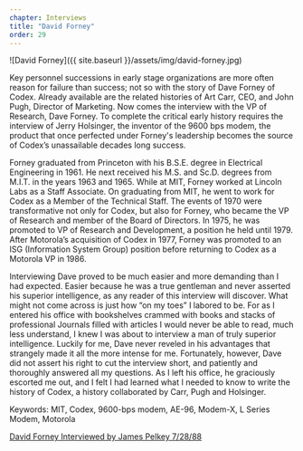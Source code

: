 ```yaml
---
chapter: Interviews
title: "David Forney"
order: 29
---
```


![David Forney]({{ site.baseurl }}/assets/img/david-forney.jpg)

Key personnel successions in early stage organizations are more often reason for failure than success; not so with the story of Dave Forney of Codex. Already available are the related histories of Art Carr, CEO, and John Pugh, Director of Marketing. Now comes the interview with the VP of Research, Dave Forney. To complete the critical early history requires the interview of Jerry Holsinger, the inventor of the 9600 bps modem, the product that once perfected under Forney's leadership becomes the source of Codex’s unassailable decades long success.

Forney graduated from Princeton with his B.S.E. degree in Electrical Engineering in 1961. He next received his M.S. and Sc.D. degrees from M.I.T. in the years 1963 and 1965. While at MIT, Forney worked at Lincoln Labs as a Staff Associate. On graduating from MIT, he went to work for Codex as a Member of the Technical Staff. The events of 1970 were transformative not only for Codex, but also for Forney, who became the VP of Research and member of the Board of Directors. In 1975, he was promoted to VP of Research and Development, a position he held until 1979. After Motorola’s acquisition of Codex in 1977, Forney was promoted to an ISG (Information System Group) position before returning to Codex as a Motorola VP in 1986.

Interviewing Dave proved to be much easier and more demanding than I had expected. Easier because he was a true gentleman and never asserted his superior intelligence, as any reader of this interview will discover. What might not come across is just how “on my toes” I labored to be. For as I entered his office with bookshelves crammed with books and stacks of professional Journals filled with articles I would never be able to read, much less understand, I knew I was about to interview a man of truly superior intelligence. Luckily for me, Dave never reveled in his advantages that strangely made it all the more intense for me. Fortunately, however, Dave did not assert his right to cut the interview short, and patiently and thoroughly answered all my questions. As I left his office, he graciously escorted me out, and I felt I had learned what I needed to know to write the history of Codex, a history collaborated by Carr, Pugh and Holsinger.

Keywords: MIT, Codex, 9600-bps modem, AE-96, Modem-X, L Series Modem, Motorola

[David Forney Interviewed by James Pelkey 7/28/88](https://archive.computerhistory.org/resources/access/text/2016/04/102738110-05-01-acc.pdf)
